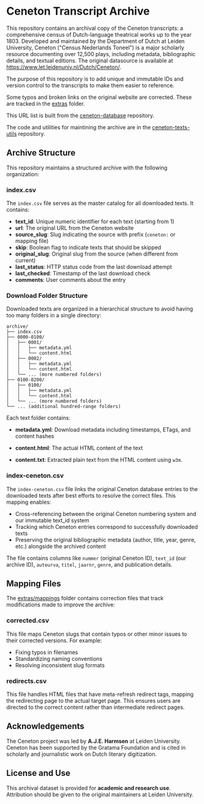 # Ceneton Transcript Archive

This repository contains an archival copy of the Ceneton transcripts: a comprehensive census of Dutch-language theatrical works up to the year 1803. Developed and maintained by the Department of Dutch at Leiden University, Ceneton ("Census Nederlands Toneel") is a major scholarly resource documenting over 12,500 plays, including metadata, bibliographic details, and textual editions. The original datasource is available at https://www.let.leidenuniv.nl/Dutch/Ceneton/.

The purpose of this repository is to add unique and immutable IDs and version control to the transcripts to make them easier to reference.

Some typos and broken links on the original website are corrected. These are tracked in the [extras](./extras) folder.

This URL list is built from the [ceneton-database](https://github.com/kws/ceneton-database) repository.

The code and utilities for maintining the archive are in the [ceneton-texts-utils](https://github.com/kws/ceneton-texts-utils) repository.

## Archive Structure

This repository maintains a structured archive with the following organization:

### index.csv

The `index.csv` file serves as the master catalog for all downloaded texts. It contains:

- **text_id**: Unique numeric identifier for each text (starting from 1)
- **url**: The original URL from the Ceneton website
- **source_slug**: Slug indicating the source with prefix (`ceneton:` or mapping file)
- **skip**: Boolean flag to indicate texts that should be skipped
- **original_slug**: Original slug from the source (when different from current)
- **last_status**: HTTP status code from the last download attempt
- **last_checked**: Timestamp of the last download check
- **comments**: User comments about the entry

### Download Folder Structure

Downloaded texts are organized in a hierarchical structure to avoid having too many folders in a single directory:

```text
archive/
├── index.csv
├── 0000-0100/
│   ├── 0001/
│   │   ├── metadata.yml
│   │   └── content.html
│   ├── 0002/
│   │   ├── metadata.yml
│   │   └── content.html
│   └── ... (more numbered folders)
├── 0100-0200/
│   ├── 0100/
│   │   ├── metadata.yml
│   │   └── content.html
│   └── ... (more numbered folders)
└── ... (additional hundred-range folders)
```

Each text folder contains:

- **metadata.yml**: Download metadata including timestamps, ETags, and content hashes

- **content.html**: The actual HTML content of the text

- **content.txt**: Extracted plain text from the HTML content using `w3m`.

### index-ceneton.csv

The `index-ceneton.csv` file links the original Ceneton database entries to the downloaded texts after best efforts to resolve the correct files. This mapping enables:

- Cross-referencing between the original Ceneton numbering system and our immutable text_id system
- Tracking which Ceneton entries correspond to successfully downloaded texts
- Preserving the original bibliographic metadata (author, title, year, genre, etc.) alongside the archived content

The file contains columns like `nummer` (original Ceneton ID), `text_id` (our archive ID), `auteurva`, `titel`, `jaarnr`, `genre`, and publication details.

## Mapping Files

The [extras/mappings](./extras/mappings) folder contains correction files that track modifications made to improve the archive:

### corrected.csv

This file maps Ceneton slugs that contain typos or other minor issues to their corrected versions. For example:
- Fixing typos in filenames
- Standardizing naming conventions
- Resolving inconsistent slug formats

### redirects.csv

This file handles HTML files that have meta-refresh redirect tags, mapping the redirecting page to the actual target page. This ensures users are directed to the correct content rather than intermediate redirect pages.

## Acknowledgements

The Ceneton project was led by **A.J.E. Harmsen** at Leiden University. Ceneton has been supported by the Gratama Foundation and is cited in scholarly and journalistic work on Dutch literary digitization.

## License and Use

This archival dataset is provided for **academic and research use**. Attribution should be given to the original maintainers at Leiden University.

